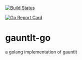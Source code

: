 [![Build Status](https://travis-ci.org/gauntlt/gauntlt-go.svg?branch=master)](https://travis-ci.org/gauntlt/gauntlt-go)

[![Go Report Card](https://goreportcard.com/badge/github.com/gauntlt/gauntlt-go)](https://goreportcard.com/report/github.com/gauntlt/gauntlt-go)

# gauntlt-go
a golang implementation of gauntlt
